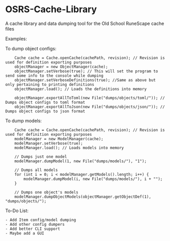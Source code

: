 # OSRS-Cache-Library
A cache library and data dumping tool for the Old School RuneScape cache files

Examples:

To dump object configs:

        Cache cache = Cache.openCache(cachePath, revision); // Revision is used for definition exporting purposes
        objectManager = new ObjectManager(cache); 
        objectManager.setVerbose(true); // This will set the program to send some info to the console while dumping
        objectManager.setVerboseDefinitions(true); //Same as above but only pertaining to printing definitions
        objectManager.load(); // Loads the definitions into memory

        objectManager.exportAllToToml(new File("dumps/objects/toml/")); // Dumps object configs to toml format
        objectManager.exportAllToJson(new File("dumps/objects/json/")); // Dumps object configs to json format
        
To dump models:

        Cache cache = Cache.openCache(cachePath, revision); // Revision is used for definition exporting purposes
        modelManager = new ModelManager(cache);
        modelManager.setVerbose(true);
        modelManager.load(); // Loads models into memory
        
        // Dumps just one model
        modelManager.dumpModel(1, new File("dumps/models/"), "1");

        // Dumps all models
        for (int i = 0; i < modelManager.getModels().length; i++) {
            modelManager.dumpModel(i, new File("dumps/models/"), i + "");
        }

        // Dumps one object's models
        modelManager.dumpObjectModels(objectManager.getObjectDef(1), "dumps/objects/");
        
                
To-Do List:

    - Add Item config/model dumping
    - Add other config dumpers
    - Add better CLI support
    - Maybe add a GUI
